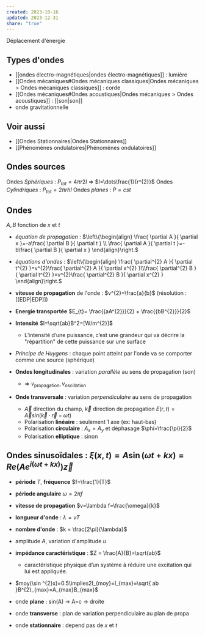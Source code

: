 ```yaml
---
created: 2023-10-16
updated: 2023-12-31
share: "true"
---
```


Déplacement d'énergie
## Types d'ondes
- [[ondes électro-magnétiques|ondes électro-magnétiques]] : lumière
- [[Ondes mécaniques#Ondes mécaniques classiques|Ondes mécaniques > Ondes mécaniques classiques]] : corde
- [[Ondes mécaniques#Ondes acoustiques|Ondes mécaniques > Ondes acoustiques]] : [[son|son]]
- onde gravitationnelle
## Voir aussi
- [[Ondes Stationnaires|Ondes Stationnaires]]
- [[Phénomènes ondulatoires|Phénomènes ondulatoires]]

## Ondes sources
Ondes *Sphériques* : $P_{tot} = 4\pi r2I$ ⇒ $I=\dots\frac{1}{r^{2}}$
Ondes *Cylindriques* : $P_{tot} = 2\pi rhI$
Ondes *planes* : $P=cst$
## Ondes
$A,B$ fonction de $x$ et $t$
- *équation de propagation* : $\left\{\begin{align} \frac{ \partial A }{ \partial x }=-a\frac{ \partial B }{ \partial t } \\  \frac{ \partial A }{ \partial t }=-b\frac{ \partial B }{ \partial x } \end{align}\right.$
- *équations d'ondes* : $\left\{\begin{align} \frac{ \partial^{2} A }{ \partial t^{2} }=v^{2}\frac{ \partial^{2} A }{ \partial x^{2} }\\\frac{ \partial^{2} B }{ \partial t^{2} }=v^{2}\frac{ \partial^{2} B }{ \partial x^{2} } \end{align}\right.$
- **vitesse de propagation** de l'onde : $v^{2}=\frac{a}{b}$  (résolution : [[EDP|EDP]])
- **Energie transportée** $E_{t}= \frac{{aA^{2}}}{2} + \frac{{bB^{2}}}{2}$
- **Intensité** $I=\sqrt{ab}B^2=[W/m^{2}]$
	- L’intensité d’une puissance, c’est une grandeur qui va décrire la "répartition" de cette puissance sur une surface
-  *Principe de Huygens* : chaque point atteint par l'onde va se comporter comme une source (sphérique)

- **Ondes longitudinales** : variation *parallèle* au sens de propagation (son)
	- ⇒ $v_{\text{propagation}}, v_{\text{oscillation}}$
- **Onde transversale** : variation *perpendiculaire* au sens de propagation
	- $\vec{A}$ direction du champ, $\vec{k}$ direction de propagation $E (r, t) = \vec{A}sin(\vec{k} · \vec{r} − ωt)$
	- Polarisation **linéaire** : seulement 1 axe (ex: haut-bas)
	- Polarisation **circulaire** : $A_{x}=A_{y}$ et déphasage $\phi=\frac{\pi}{2}$
	- Polarisation **elliptique** : sinon

## Ondes sinusoïdales : $\xi(x,t)= A \sin (\omega t + kx)=Re(Ae^{i(\omega t +kx)})\vec{z}$
- **période** $T$,  **fréquence** $f=\frac{1}{T}$ 
- **période angulaire** $\omega=2\pi f$ 
- **vitesse de propagation** $v=\lambda f=\frac{\omega}{k}$ 
- **longueur d'onde** : $\lambda = v T$ 
- **nombre d'onde** : $k =  \frac{2\pi}{\lambda}$ 
- amplitude $A$, variation d'amplitude $u$
- **impédance caractéristique** : $Z = \frac{A}{B}=\sqrt{ab}$
	- caractéristique physique d’un système à réduire une excitation qui lui est appliquée.
- $moy(\sin ^{2}x)=0.5\implies2I_{moy}=I_{max}=\sqrt{ ab }B^{2}_{max}=A_{max}B_{max}$






- onde **plane** : sin(A) → A=c → droite
- onde **transverse** : plan de variation perpendiculaire au plan de propa
- onde **stationnaire** : depend pas de $x$ et $t$
